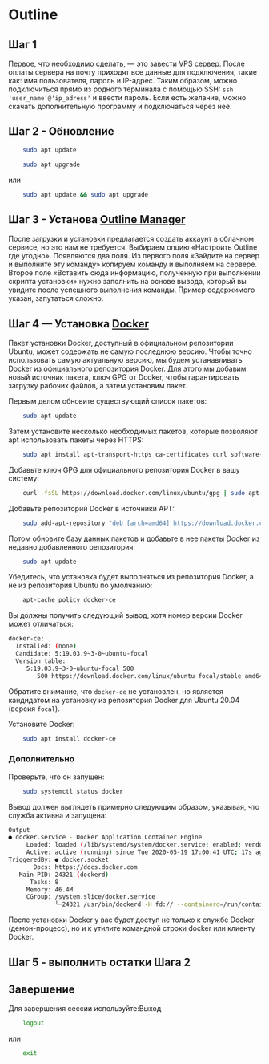 # Outline

## Шаг 1

Первое, что необходимо сделать, — это завести VPS сервер. После оплаты сервера на почту приходят все данные для подключения, такие как: имя пользователя, пароль и IP-адрес. Таким образом, можно подключиться прямо из родного терминала с помощью SSH: `ssh 'user_name'@'ip_adress'` и ввести пароль. Если есть желание, можно скачать дополнительную программу и подключаться через неё.

## Шаг 2 - Обновление

```bash
    sudo apt update
```

```bash
    sudo apt upgrade
```

или

```bash
    sudo apt update && sudo apt upgrade
```

## Шаг 3 - Установа [Outline Manager](https://getoutline.org/ru/get-started/#step-1)

После загрузки и установки предлагается создать аккаунт в облачном сервисе, но это нам не требуется. Выбираем опцию «Настроить Outline где угодно». Появляются два поля. Из первого поля «Зайдите на сервер и выполните эту команду» копируем команду и выполняем на сервере. Второе поле «Вставить сюда информацию, полученную при выполнении скрипта установки» нужно заполнить на основе вывода, который вы увидите после успешного выполнения команды. Пример содержимого указан, запутаться сложно.

## Шаг 4 — Установка [Docker](https://www.digitalocean.com/community/tutorials/how-to-install-and-use-docker-on-ubuntu-20-04-ru)

Пакет установки Docker, доступный в официальном репозитории Ubuntu, может содержать не самую последнюю версию. Чтобы точно использовать самую актуальную версию, мы будем устанавливать Docker из официального репозитория Docker. Для этого мы добавим новый источник пакета, ключ GPG от Docker, чтобы гарантировать загрузку рабочих файлов, а затем установим пакет.

Первым делом обновите существующий список пакетов:

```bash
    sudo apt update
```

Затем установите несколько необходимых пакетов, которые позволяют apt использовать пакеты через HTTPS:

```bash
    sudo apt install apt-transport-https ca-certificates curl software-properties-common
```

Добавьте ключ GPG для официального репозитория Docker в вашу систему:

```bash
    curl -fsSL https://download.docker.com/linux/ubuntu/gpg | sudo apt-key add -
```

Добавьте репозиторий Docker в источники APT:

```bash
    sudo add-apt-repository "deb [arch=amd64] https://download.docker.com/linux/ubuntu focal stable"
```

Потом обновите базу данных пакетов и добавьте в нее пакеты Docker из недавно добавленного репозитория:

```bash
    sudo apt update
```

Убедитесь, что установка будет выполняться из репозитория Docker, а не из репозитория Ubuntu по умолчанию:

```bash
    apt-cache policy docker-ce
```

Вы должны получить следующий вывод, хотя номер версии Docker может отличаться:

```bash
docker-ce:
  Installed: (none)
  Candidate: 5:19.03.9~3-0~ubuntu-focal
  Version table:
     5:19.03.9~3-0~ubuntu-focal 500
        500 https://download.docker.com/linux/ubuntu focal/stable amd64 Packages
```

Обратите внимание, что `docker-ce` не установлен, но является кандидатом на установку из репозитория Docker для Ubuntu 20.04 (версия `focal`).

Установите Docker:

```bash
    sudo apt install docker-ce
```

### Дополнительно

Проверьте, что он запущен:

```bash
    sudo systemctl status docker
```

Вывод должен выглядеть примерно следующим образом, указывая, что служба активна и запущена:

```bash
Output
● docker.service - Docker Application Container Engine
     Loaded: loaded (/lib/systemd/system/docker.service; enabled; vendor preset: enabled)
     Active: active (running) since Tue 2020-05-19 17:00:41 UTC; 17s ago
TriggeredBy: ● docker.socket
       Docs: https://docs.docker.com
   Main PID: 24321 (dockerd)
      Tasks: 8
     Memory: 46.4M
     CGroup: /system.slice/docker.service
             └─24321 /usr/bin/dockerd -H fd:// --containerd=/run/containerd/containerd.sock
```

После установки Docker у вас будет доступ не только к службе Docker (демон-процесс), но и к утилите командной строки docker или клиенту Docker.

## Шаг 5 - выполнить остатки Шага 2

## Завершение

Для завершения сессии используйте:Выход

```bash
    logout
```

или

```bash
    exit
```